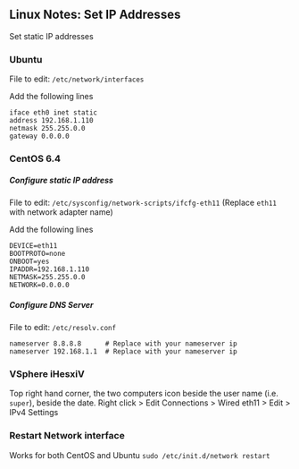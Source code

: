Linux Notes: Set IP Addresses
---------------------------

Set static IP addresses

### Ubuntu

File to edit: `/etc/network/interfaces`

Add the following lines
```
iface eth0 inet static
address 192.168.1.110
netmask 255.255.0.0
gateway 0.0.0.0
```

### CentOS 6.4
##### Configure static IP address
File to edit: `/etc/sysconfig/network-scripts/ifcfg-eth11` (Replace `eth11` with network adapter name)

Add the following lines
```
DEVICE=eth11
BOOTPROTO=none
ONBOOT=yes
IPADDR=192.168.1.110
NETMASK=255.255.0.0
NETWORK=0.0.0.0
```

##### Configure DNS Server
File to edit: `/etc/resolv.conf`

```
nameserver 8.8.8.8      # Replace with your nameserver ip
nameserver 192.168.1.1  # Replace with your nameserver ip
```

### VSphere iHesxiV
Top right hand corner, the two computers icon beside the user name (i.e. `super`), beside the date. Right click > Edit Connections > Wired eth11 > Edit > IPv4 Settings

### Restart Network interface
Works for both CentOS and Ubuntu
`sudo /etc/init.d/network restart`
